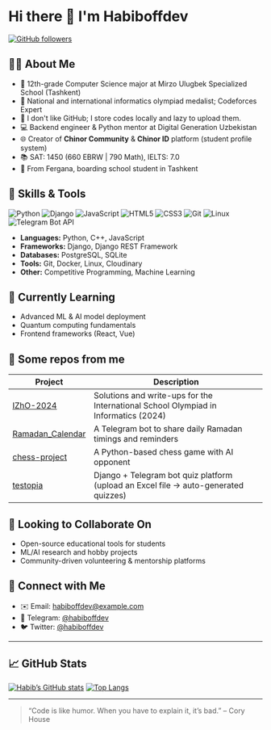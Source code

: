 <!--
**habiboffdev/habiboffdev** is a ✨ _special_ ✨ repository because its `README.md` (this file) appears on your GitHub profile.
-->

# Hi there 👋 I'm Habiboffdev

[![GitHub followers](https://img.shields.io/github/followers/habiboffdev?style=social)](https://github.com/habiboffdev)


## 👨‍🎓 About Me
- 🎒 12th-grade Computer Science major at Mirzo Ulugbek Specialized School (Tashkent)
- 🥇 National and international informatics olympiad medalist; Codeforces Expert
- 🙁 I don't like GitHub; I store codes locally and lazy to upload them.
- 💻 Backend engineer & Python mentor at Digital Generation Uzbekistan
- 🌐 Creator of **Chinor Community** & **Chinor ID** platform (student profile system)
- 📚 SAT: 1450 (660 EBRW | 790 Math), IELTS: 7.0
- 📍 From Fergana, boarding school student in Tashkent


## 🚀 Skills & Tools
![Python](https://img.shields.io/badge/-Python-333333?style=flat&logo=python)
![Django](https://img.shields.io/badge/-Django-092E20?style=flat&logo=django)
![JavaScript](https://img.shields.io/badge/-JavaScript-333333?style=flat&logo=javascript)
![HTML5](https://img.shields.io/badge/-HTML5-E34F26?style=flat&logo=html5)
![CSS3](https://img.shields.io/badge/-CSS3-1572B6?style=flat&logo=css3)
![Git](https://img.shields.io/badge/-Git-F05032?style=flat&logo=git)
![Linux](https://img.shields.io/badge/-Linux-333333?style=flat&logo=linux)
![Telegram Bot API](https://img.shields.io/badge/-Telegram%20Bot%20API-0088CC?style=flat&logo=telegram)

- **Languages:** Python, C++, JavaScript  
- **Frameworks:** Django, Django REST Framework  
- **Databases:** PostgreSQL, SQLite  
- **Tools:** Git, Docker, Linux, Cloudinary  
- **Other:** Competitive Programming, Machine Learning

## 🌱 Currently Learning
- Advanced ML & AI model deployment  
- Quantum computing fundamentals  
- Frontend frameworks (React, Vue)

## 🔭 Some repos from me
| Project                          | Description                                                                              |
|----------------------------------|------------------------------------------------------------------------------------------|
| [IZhO-2024](https://github.com/habiboffdev/IZhO-2024)           | Solutions and write-ups for the International School Olympiad in Informatics (2024)      |
| [Ramadan_Calendar](https://github.com/habiboffdev/Ramadan_Calendar) | A Telegram bot to share daily Ramadan timings and reminders                              |
| [chess-project](https://github.com/habiboffdev/chess-project)   | A Python-based chess game with AI opponent                                               |
| [testopia](https://github.com/habiboffdev/testopia)             | Django + Telegram bot quiz platform (upload an Excel file → auto-generated quizzes)    |

## 👯 Looking to Collaborate On
- Open-source educational tools for students  
- ML/AI research and hobby projects  
- Community-driven volunteering & mentorship platforms

## 🤝 Connect with Me
- ✉️ Email: [habiboffdev@example.com](mailto:habiboffdev@example.com)  
- 💬 Telegram: [@habiboffdev](https://t.me/habiboffdev)  
- 🐦 Twitter: [@habiboffdev](https://twitter.com/habiboffdev)  

---

## 📈 GitHub Stats

[![Habib’s GitHub stats](https://github-readme-stats.vercel.app/api?username=habiboffdev&show_icons=true&theme=radical&count_private=true)](https://github.com/habiboffdev)
[![Top Langs](https://github-readme-stats.vercel.app/api/top-langs/?username=habiboffdev&layout=compact&theme=radical)](https://github.com/habiboffdev)

---

> “Code is like humor. When you have to explain it, it’s bad.” – Cory House
